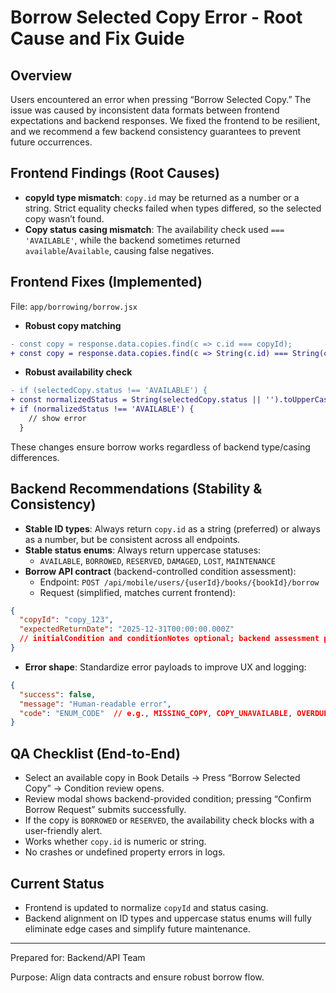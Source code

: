 # Borrow Selected Copy Error - Root Cause and Fix Guide

## Overview
Users encountered an error when pressing “Borrow Selected Copy.” The issue was caused by inconsistent data formats between frontend expectations and backend responses. We fixed the frontend to be resilient, and we recommend a few backend consistency guarantees to prevent future occurrences.

## Frontend Findings (Root Causes)
- **copyId type mismatch**: `copy.id` may be returned as a number or a string. Strict equality checks failed when types differed, so the selected copy wasn’t found.
- **Copy status casing mismatch**: The availability check used `=== 'AVAILABLE'`, while the backend sometimes returned `available`/`Available`, causing false negatives.

## Frontend Fixes (Implemented)
File: `app/borrowing/borrow.jsx`

- **Robust copy matching**
```diff
- const copy = response.data.copies.find(c => c.id === copyId);
+ const copy = response.data.copies.find(c => String(c.id) === String(copyId));
```

- **Robust availability check**
```diff
- if (selectedCopy.status !== 'AVAILABLE') {
+ const normalizedStatus = String(selectedCopy.status || '').toUpperCase();
+ if (normalizedStatus !== 'AVAILABLE') {
    // show error
  }
```

These changes ensure borrow works regardless of backend type/casing differences.

## Backend Recommendations (Stability & Consistency)
- **Stable ID types**: Always return `copy.id` as a string (preferred) or always as a number, but be consistent across all endpoints.
- **Stable status enums**: Always return uppercase statuses:
  - `AVAILABLE`, `BORROWED`, `RESERVED`, `DAMAGED`, `LOST`, `MAINTENANCE`
- **Borrow API contract** (backend-controlled condition assessment):
  - Endpoint: `POST /api/mobile/users/{userId}/books/{bookId}/borrow`
  - Request (simplified, matches current frontend):
```json
{
  "copyId": "copy_123",
  "expectedReturnDate": "2025-12-31T00:00:00.000Z"
  // initialCondition and conditionNotes optional; backend assessment preferred
}
```
- **Error shape**: Standardize error payloads to improve UX and logging:
```json
{
  "success": false,
  "message": "Human-readable error",
  "code": "ENUM_CODE"  // e.g., MISSING_COPY, COPY_UNAVAILABLE, OVERDUE_BLOCK, RATE_LIMIT
}
```

## QA Checklist (End-to-End)
- Select an available copy in Book Details → Press “Borrow Selected Copy” → Condition review opens.
- Review modal shows backend-provided condition; pressing “Confirm Borrow Request” submits successfully.
- If the copy is `BORROWED` or `RESERVED`, the availability check blocks with a user-friendly alert.
- Works whether `copy.id` is numeric or string.
- No crashes or undefined property errors in logs.

## Current Status
- Frontend is updated to normalize `copyId` and status casing.
- Backend alignment on ID types and uppercase status enums will fully eliminate edge cases and simplify future maintenance.

---
Prepared for: Backend/API Team

Purpose: Align data contracts and ensure robust borrow flow.
